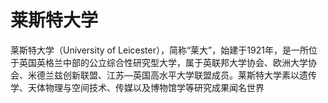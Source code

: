 # 莱斯特大学

莱斯特大学（University of Leicester），简称“莱大”，始建于1921年，是一所位于英国英格兰中部的公立综合性研究型大学，属于英联邦大学协会、欧洲大学协会、米德兰兹创新联盟、江苏—英国高水平大学联盟成员。莱斯特大学素以遗传学、天体物理与空间技术、传媒以及博物馆学等研究成果闻名世界